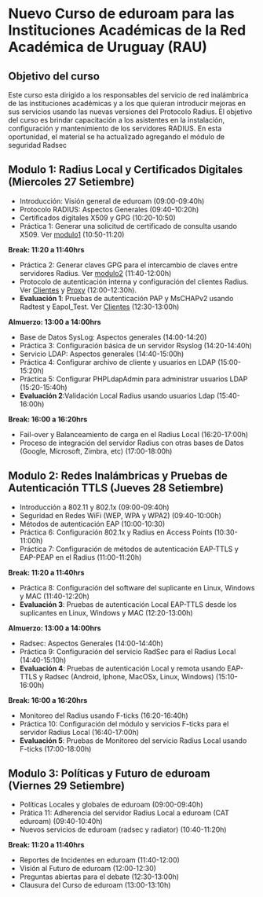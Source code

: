 # Nuevo Curso de **eduroam** para las Instituciones Académicas de la Red Académica de Uruguay (RAU)

## Objetivo del curso

Este curso esta dirigido a los responsables del servicio de red inalámbrica de las instituciones académicas y a los que quieran introducir mejoras en sus servicios usando las nuevas versiones del Protocolo Radius. El objetivo del curso es brindar capacitación a los asistentes en la instalación, configuración y mantenimiento de los servidores RADIUS. En esta oportunidad, el material se ha actualizado agregando el módulo de seguridad Radsec

## Modulo 1: Radius Local y Certificados Digitales (Miercoles 27 Setiembre)

- Introducción: Visión general de eduroam (09:00-09:40h)
- Protocolo RADIUS: Aspectos Generales (09:40-10:20h)
- Certificados digitales X509 y GPG (10:20-10:50)
- Práctica 1: Generar una solicitud de certificado de consulta usando X509. Ver [modulo1](https://github.com/richardqa/curso-eduroam/blob/master/modulos/Configura-Certs.md) (10:50-11:20)

**Break: 11:20 a 11:40hrs**

- Práctica 2: Generar claves GPG para el intercambio de claves entre servidores Radius. Ver [modulo2](https://github.com/richardqa/curso-eduroam/blob/master/modulos/Configura-GPG.md) (11:40-12:00h)
- Protocolo de autenticación interna y configuración del clientes Radius. Ver [Clientes](https://github.com/richardqa/curso-eduroam/blob/master/modulos/Freeradius3.x/configuraciones/clients.md) y [Proxy](https://github.com/richardqa/curso-eduroam/blob/master/modulos/Freeradius3.x/configuraciones/proxy.md) (12:00-12:30h).
- **Evaluación 1**: Pruebas de autenticación PAP y MsCHAPv2 usando Radtest y Eapol_Test. Ver [Clientes](https://github.com/richardqa/curso-eduroam/blob/master/evaluaciones/evaluacion1.md) (12:30-13:00h)

**Almuerzo: 13:00 a 14:00hrs**

- Base de Datos SysLog: Aspectos generales (14:00-14:20)
- Práctica 3: Configuración básica de un servidor Rsyslog (14:20-14:40h)
- Servicio LDAP: Aspectos generales (14:40-15:00h)
- Práctica 4: Configurar archivo de cliente y usuarios en LDAP (15:00-15:20h)
- Práctica 5: Configurar PHPLdapAdmin para administrar usuarios LDAP (15:20-15:40h)
- **Evaluación 2**:Validación Local Radius usando usuarios Ldap (15:40-16:00h)

**Break: 16:00 a 16:20hrs**

- Fail-over y Balanceamiento de carga en el Radius Local (16:20-17:00h)
- Proceso de integración del servidor Radius con otras bases de Datos (Google, Microsoft, Zimbra, etc) (17:00-18:00h)

## Modulo 2: Redes Inalámbricas y Pruebas de Autenticación TTLS (Jueves 28 Setiembre)

- Introducción a 802.11 y 802.1x (09:00-09:40h)
- Seguridad en Redes WiFi (WEP, WPA y WPA2) (09:40-10:00h)
- Métodos de autenticación EAP (10:00-10:30)
- Práctica 6: Configuración 802.1x y Radius en Access Points (10:30-11:00h)
- Práctica 7: Configuración de métodos de autenticación EAP-TTLS y EAP-PEAP en el Radius (11:00-11:20h)

**Break: 11:20 a 11:40hrs**

- Práctica 8: Configuración del software del suplicante en Linux, Windows y MAC (11:40-12:20h)
- **Evaluación 3**: Pruebas de autenticación Local EAP-TTLS desde los suplicantes en Linux, Windows y MAC (12:20-13:00h)

**Almuerzo: 13:00 a 14:00hrs**

- Radsec: Aspectos Generales (14:00-14:40h)
- Práctica 9: Configuración del servicio RadSec para el Radius Local (14:40-15:10h)
- **Evaluación 4**: Pruebas de autenticación Local y remota usando EAP-TTLS y Radsec (Android, Iphone, MacOSx, Linux, Windows) (15:10-16:00h)

**Break: 16:00 a 16:20hrs**

- Monitoreo del Radius usando F-ticks (16:20-16:40h)
- Práctica 10: Configuración del módulo y servicios F-ticks para el servidor Radius Local (16:40-17:00h)
- **Evaluación 5**: Pruebas de Monitoreo del servicio Radius Local usando F-ticks (17:00-18:00h)

## Modulo 3: Políticas y Futuro de eduroam (Viernes 29 Setiembre)

- Políticas Locales y globales de eduroam (09:00-09:40h)
- Prática 11: Adherencia del servidor Radius Local a eduroam (CAT eduroam) (09:40-10:40h)
- Nuevos servicios de eduroam (radsec y radiator) (10:40-11:20h)

**Break: 11:20 a 11:40hrs**

- Reportes de Incidentes en eduroam (11:40-12:00)
- Visión al Futuro de eduroam (12:00-12:30)
- Preguntas abiertas para el debate (12:30-13:00h)
- Clausura del Curso de eduroam (13:00-13:10h)
